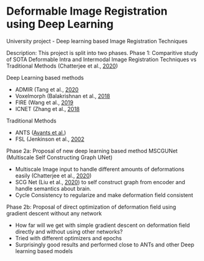 # Deformable Image Registration using Deep Learning
University project - Deep learning based Image Registration Techniques

Description: This project is split into two phases.
Phase 1: Comparitive study of SOTA Deformable Intra and Intermodal Image Registration Techniques vs Traditional Methods (Chatterjee et al., [2020](https://www.researchgate.net/publication/349588959_A_Comparative_Study_of_Deep_Learning_Based_Deformable_Image_Registration_Techniques))

Deep Learning based methods
- ADMIR (Tang et al., [2020]((https://ieeexplore.ieee.org/stamp/stamp.jsp?tp=&arnumber=9062524))
- Voxelmorph (Balakrishnan et al., [2018]((https://ieeexplore.ieee.org/document/8633930))
- FIRE (Wang et al., [2019]((https://arxiv.org/pdf/1907.05062.pdf))
- ICNET (Zhang et al., [2018]((https://arxiv.org/pdf/1809.03443.pdf))
  
Traditional Methods
- ANTS ([Avants et al.](http://stnava.github.io/ANTs/))
- FSL (Jenkinson et al., [2002]((https://pubmed.ncbi.nlm.nih.gov/12377157/))

Phase 2a: Proposal of new deep learning based method MSCGUNet (Multiscale Self Constructing Graph UNet)
- Multiscale Image input to handle different amounts of deformations easily (Chatterjee et al., [2020](https://arxiv.org/pdf/2006.10802.pdf))
- SCG Net (Liu et al., [2020](https://arxiv.org/pdf/2003.06932.pdf)) to self construct graph from encoder and handle semantics about brain.
- Cycle Consistency to regularize and make deformation field consistent

Phase 2b: Proposal of direct optimization of deformation field using gradient descent without any network
- How far will we get with simple gradient descent on deformation field directly and without using other networks?
- Tried with different optimizers and epochs
- Surprisingly good results and performed close to ANTs and other Deep learning based models
